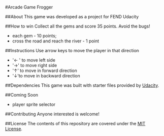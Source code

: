 #Arcade Game Frogger

##About
This game was developed as a project for FEND Udacity

##How to win
Collect all the gems and score 35 points. Avoid the bugs! 
- each gem - 10 points;
- cross the road and reach the river - 1 point

##Instructions
Use arrow keys to move the player in that direction
- '← ' to move left side
- '→' to move right side
- '↑' to move in forward direction
- '↓'to move in backward direction

##Dependencies
This game was built with starter files provided by [Udacity](https://github.com/udacity/frontend-nanodegree-arcade-game).

##Coming Soon
- player sprite selector

##Contributing
Anyone interested is welcome!

##License
The contents of this repository are covered under the [MIT License](License.txt).